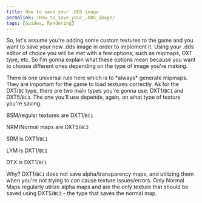 ```yaml
---
title: How to save your .DDS image
permalink: /How_to_save_your_.DDS_image/
tags: [Guides, Rendering]
---
```


So, let's assume you're adding some custom textures to the game and you
want to save your new .dds image in order to implement it. Using your
.dds editor of choice you will be met with a few options, such as
mipmaps, DXT type, etc. So I'm gonna explain what these options mean
because you want to choose different ones depending on the type of image
you're making.

There is one universal rule here which is to \*always\* generate
mipmaps. They are important for the game to load textures correctly. As
for the DXT/`BC` type, there are two main types you're gonna use:
DXT1/`BC1` and DXT5/`BC3`. The one you'll use depends, again, on what
type of texture you're saving.

BSM/regular textures are DXT1/`BC1`

NRM/Normal maps are DXT5/`BC3`

SRM is DXT1/`BC1`

LYM is DXT1/`BC1`

DTX is DXT1/`BC1`

Why? DXT1/`BC1` does not save alpha/transparency maps, and utilizing
them when you're not trying to can cause texture issues/errors. Only
Normal Maps regularly utilize alpha maps and are the only texture that
should be saved using DXT5/`BC3` - the type that saves the normal map.